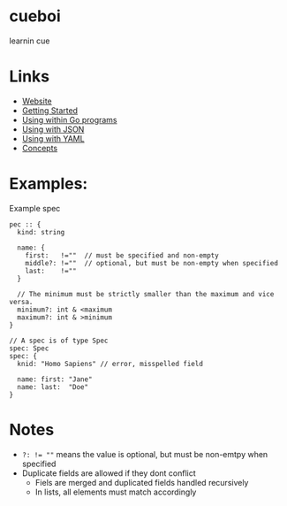 # cueboi 

learnin cue


# Links

* [Website](https://cuelang.org/)
* [Getting Started](https://cuelang.org/docs/install/)
* [Using within Go programs](https://cuelang.org/docs/integrations/go/)
* [Using with JSON](https://cuelang.org/docs/integrations/json/)
* [Using with YAML](https://cuelang.org/docs/integrations/yaml/)
* [Concepts](https://cuelang.org/docs/concepts/)

# Examples:


Example spec

```cue
pec :: {
  kind: string

  name: {
    first:   !=""  // must be specified and non-empty
    middle?: !=""  // optional, but must be non-empty when specified
    last:    !=""
  }

  // The minimum must be strictly smaller than the maximum and vice versa.
  minimum?: int & <maximum
  maximum?: int & >minimum
}

// A spec is of type Spec
spec: Spec
spec: {
  knid: "Homo Sapiens" // error, misspelled field

  name: first: "Jane"
  name: last:  "Doe"
}
```


# Notes

* `?: != ""` means the value is optional, but must be non-emtpy when specified
* Duplicate fields are allowed if they dont conflict
  * Fiels are merged and duplicated fields handled recursively
  * In lists, all elements must match accordingly